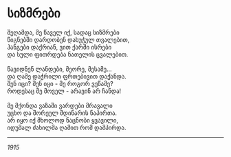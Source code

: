 # სიზმრები

შეღამდა, მე წაველ იქ, სადაც სიზმრები\
წიგნებში დარდობენ დახუჭულ თვალებით,\
ჰანგები დაქრიან, ვით ქარში ისრები\
და სული ფითრდება ნათელის ცვალებით.\
\
წავიდნენ ლანდები, მეორე, მესამე...\
და ღამე დაჭრილი ფრთებივით დაქანდა.\
შენ იცი? შენ იცი - მე როგორ ვეწამე?\
როდესაც მე მოველ - არავინ არ ჩანდა!\
\
მე მქონდა ვაზაში ვარდები მრავალი\
უცხო და შორეულ მდინარის ნაპირთა.\
არ იყო იქ მხოლოდ ნაცნობი ყვავილი,\
იდუმალ ძახილმა ღამით რომ დამპირდა.

***

_1915_
